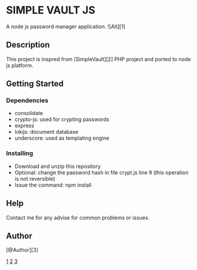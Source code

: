 # SIMPLE VAULT JS

A node js password manager application.
![Alt][1]

## Description

This project is inspred from [SimpleVault][2] PHP project and ported to node js platform.

## Getting Started

### Dependencies

* consolidate
* crypto-js: used for crypting passwords
* express
* lokijs: document database
* underscore: used as templating engine

### Installing

* Download and unzip this repository
* Optional: change the password hash in file crypt.js line 9 (this operation is not reversible)
* Issue the command: npm install

## Help

Contact me for any advise for common problems or issues.

## Author

[@Author][3]

[1](/simplevault.png "SimpleVaultJS")
[2](https://github.com/matiassingers/awesome-readme)
[3](http://akconcept.epizy.com)